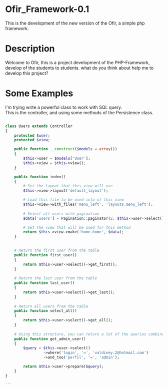 # Ofir_Framework-0.1
This is the development of the new version of the Ofir, a simple php framework.

# Description
Welcome to Ofir, this is a project development of the PHP-Framework, develop of the students to students. what do you think about help me to develop this project?

# Some Examples


I'm trying write a powerful class to work with SQL query. <br>
This is the controller, and  using some methods of the Persistence class.

````php

class Users extends Controller
{
    protected $user;
    protected $view;

    public function __construct($models = array())
    {
    	$this->user = $models['User'];
        $this->view = $this->view();
    }

    public function index()
    {
        # Set the layout that this view will use
        $this->view->layout('default_layout');

        # Load this file to be used into of this view
        $this->view->with_files('menu_left', 'layouts.menu_left');
        
        # Select all users with pagination
        $data['users'] = Pagination::paginator(2, $this->user->select()->get_all());

        # Set the view that will be used for this method
        return $this->view->make('home.home', $data);
    }

    
    # Return the first user from the table
    public function first_user()
    {
    	return $this->user->select()->get_first();
    }
    
    # Return the last user from the table
    public function last_user()
    {
    	return $this->user->select()->get_last();
    }
    
    # Return all users from the table
    public function select_all()
    {
    	return $this->user->select()->get_all();
    }
    
    # Using this structure, you can return a lot of the queries combination
    public function get_admin_user()
    {
    	$query = $this->user->select()
    	         ->where('login', '=', 'valdiney.2@hotmail.com')
    	         ->and_too('perfil', '=', 'admin');

    	return $this->user->prepare($query);
    }
}

```

